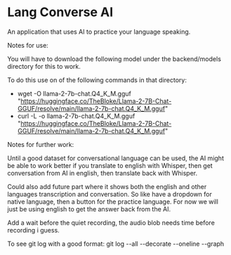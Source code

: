 # Lang Converse AI
An application that uses AI to practice your language speaking.

Notes for use:

You will have to download the following model under the backend/models
directory for this to work.

To do this use on of the following commands in that directory:
* wget -O llama-2-7b-chat.Q4_K_M.gguf "https://huggingface.co/TheBloke/Llama-2-7B-Chat-GGUF/resolve/main/llama-2-7b-chat.Q4_K_M.gguf"
* curl -L -o llama-2-7b-chat.Q4_K_M.gguf "https://huggingface.co/TheBloke/Llama-2-7B-Chat-GGUF/resolve/main/llama-2-7b-chat.Q4_K_M.gguf"

Notes for further work:

Until a good dataset for conversational language can be used, 
the AI might be able to work better if you translate to english
with Whisper, then get conversation from AI in english, then
translate back with Whisper.

Could also add future part where it shows both the english and other languages
transcription and conversation. So like have a dropdown for native language, then
a button for the practice language. For now we will just be using english to get the
answer back from the AI.

Add a wait before the quiet recording, the audio blob needs time before recording i guess.

To see git log with a good format:
git log --all --decorate --oneline --graph


